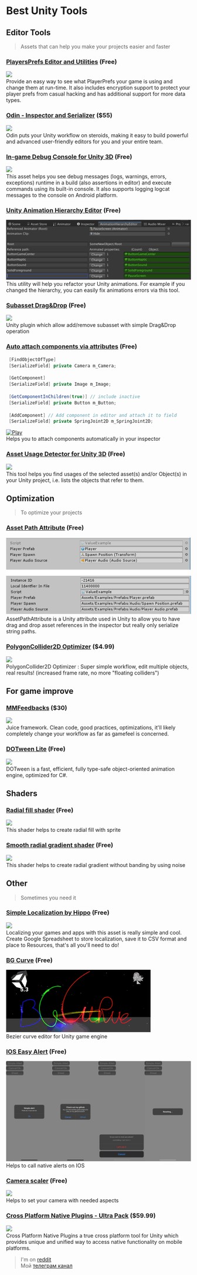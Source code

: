 # Best Unity Tools


## Editor Tools
> Assets that can help you make your projects easier and faster

### [PlayersPrefs Editor and Utilities](https://assetstore.unity.com/packages/tools/playersprefs-editor-and-utilities-26656) (**Free**)
![](https://assetstorev1-prd-cdn.unity3d.com/key-image/73451c36-cf69-4ba2-b7ab-e9b4aa9a4788.webp "")</br>
Provide an easy way to see what PlayerPrefs your game is using and change them at run-time. It also includes encryption support to protect your player prefs from casual hacking and has additional support for more data types. 
</br>
### [Odin - Inspector and Serializer](https://assetstore.unity.com/packages/tools/utilities/odin-inspector-and-serializer-89041) (**$55**)
![](https://assetstorev1-prd-cdn.unity3d.com/key-image/172529bb-b9b5-4419-ac62-2da5bf82331a.webp "")</br>
Odin puts your Unity workflow on steroids, making it easy to build powerful and advanced user-friendly editors for you and your entire team. 
</br>
### [In-game Debug Console for Unity 3D](https://github.com/yasirkula/UnityIngameDebugConsole) (**Free**)
![](https://github.com/yasirkula/UnityIngameDebugConsole/blob/master/.github/Images/1.png "")</br>
This asset helps you see debug messages (logs, warnings, errors, exceptions) runtime in a build (also assertions in editor) and execute commands using its built-in console. It also supports logging logcat messages to the console on Android platform.
</br>
### [Unity Animation Hierarchy Editor](https://github.com/s-m-k/Unity-Animation-Hierarchy-Editor) (**Free**)
![](https://raw.githubusercontent.com/Nrjwolf/BestUnityTools/master/img/Unity%20Animation%20Hierarchy%20Editor.png "")</br>
This utility will help you refactor your Unity animations. For example if you changed the hierarchy, you can easily fix animations errors via this tool.
</br>
### [Subasset Drag&Drop](https://github.com/Maligan/unity-subassets-drag-and-drop) (**Free**)
![](https://raw.githubusercontent.com/Maligan/unity-subassets-drag-and-drop/master/Demo.gif "")</br>
Unity plugin which allow add/remove subasset with simple Drag&Drop operation
</br>
### [Auto attach components via attributes](https://github.com/Nrjwolf/unity-auto-attach-component-attributes) (**Free**)
``` c#
 [FindObjectOfType]
 [SerializeField] private Camera m_Camera;
 
 [GetComponent] 
 [SerializeField] private Image m_Image;
 
 [GetComponentInChildren(true)] // include inactive
 [SerializeField] private Button m_Button;
 
 [AddComponent] // Add component in editor and attach it to field
 [SerializeField] private SpringJoint2D m_SpringJoint2D;
```
[![Play](https://img.youtube.com/vi/LdiJdgHrBl4/0.jpg)](https://www.youtube.com/watch?v=LdiJdgHrBl4)</br>
Helps you to attach components automatically in your inspector
</br>
### [Asset Usage Detector for Unity 3D](https://github.com/yasirkula/UnityAssetUsageDetector) (**Free**)
![](https://raw.githubusercontent.com/yasirkula/UnityAssetUsageDetector/master/screenshots/img1.png "")</br>
This tool helps you find usages of the selected asset(s) and/or Object(s) in your Unity project, i.e. lists the objects that refer to them.
</br>

## Optimization
> To optimize your projects

### [Asset Path Attribute](https://github.com/ByronMayne/AssetPathAttribute) (**Free**)
![](https://raw.githubusercontent.com/ByronMayne/AssetPathAttribute/master/images/TrueValues.png "")</br>
AssetPathAttribute is a Unity attribute used in Unity to allow you to have drag and drop asset references in the inspector but really only serialize string paths.
</br>
### [PolygonCollider2D Optimizer](https://assetstore.unity.com/packages/tools/sprite-management/polygoncollider2d-optimizer-16605) (**$4.99**)
![](https://assetstorev1-prd-cdn.unity3d.com/key-image/fcf3a941-3e0e-47a0-9c34-b1aae309e645.webp "")</br>
PolygonCollider2D Optimizer : Super simple workflow, edit multiple objects, real results! (increased frame rate, no more "floating colliders")
</br>

## For game improve

### [MMFeedbacks](https://assetstore.unity.com/packages/tools/utilities/mmfeedbacks-155004) (**$30**)
![](https://assetstorev1-prd-cdn.unity3d.com/key-image/bd209bc7-3cc2-49bc-9228-c8056f108c13.webp "")</br>
Juice framework. Clean code, good practices, optimizations, it'll likely completely change your workflow as far as gamefeel is concerned. 
</br>
### [DOTween Lite](https://assetstore.unity.com/packages/tools/animation/dotween-hotween-v2-27676) (**Free**)
![](https://assetstorev1-prd-cdn.unity3d.com/key-image/d28cf7c5-1e07-4494-81e3-bc3ca7539da6.webp "")</br>
DOTween is a fast, efficient, fully type-safe object-oriented animation engine, optimized for C#.
</br>

## Shaders

### [Radial fill shader](https://github.com/Nrjwolf/unity-shader-sprite-radial-fill) (**Free**)
![](https://raw.githubusercontent.com/Nrjwolf/unity-shader-sprite-radial-fill/master/gif.gif "")</br>
This shader helps to create radial fill with sprite
</br>
### [Smooth radial gradient shader](https://github.com/Nrjwolf/unity-shader-smooth-radial-gradient) (**Free**)
![](https://raw.githubusercontent.com/Nrjwolf/unity-shader-smooth-radial-gradient/master/images/withNoise.png "")</br>
This shader helps to create radial gradient without banding by using noise
</br>

## Other
> Sometimes you need it

### [Simple Localization by Hippo](https://assetstore.unity.com/packages/tools/gui/simple-localization-by-hippo-120113) (**Free**)
![](https://assetstorev1-prd-cdn.unity3d.com/key-image/00958226-4158-42ee-9da5-72f985639ece.webp "")</br>
Localizing your games and apps with this asset is really simple and cool. Create Google Spreadsheet to store localization, save it to CSV format and place to Resources, that's all you'll need to do!
</br>
### [BG Curve](https://assetstore.unity.com/packages/tools/utilities/bg-curve-59043) (**Free**)
![](https://raw.githubusercontent.com/bansheeGz/bansheeGz.github.io/master/images/DemoGifBGCurve.gif "")</br>
Bezier curve editor for Unity game engine
</br>
### [IOS Easy Alert](https://github.com/Nrjwolf/unity-ios-easy-native-alert) (**Free**)
![](https://github.com/Nrjwolf/unity-ios-easy-native-alert/raw/master/.github/sceenshot_ios_alerts.png "")</br>
Helps to call native alerts on IOS
</br>
### [Camera scaler](https://github.com/Nrjwolf/Unity-Camera-Scaler) (**Free**)
![](https://github.com/Nrjwolf/Unity-Camera-Scaler/raw/master/Media/example.gif "")</br>
Helps to set your camera with needed aspects 
</br>
### [Cross Platform Native Plugins - Ultra Pack](https://assetstore.unity.com/packages/tools/integration/cross-platform-native-plugins-ultra-pack-31086) (**$59.99**)
![](https://assetstorev1-prd-cdn.unity3d.com/key-image/16b34600-5ee8-4f43-a197-9991287768e2.webp "")</br>
Cross Platform Native Plugins a true cross platform tool for Unity which provides unique and unified way to access native functionality on mobile platforms. 
</br>

>I'm on [reddit](https://www.reddit.com/r/Nrjwolf/)  
>Мой [телеграм канал](https://t.me/nrjwolf_games)

